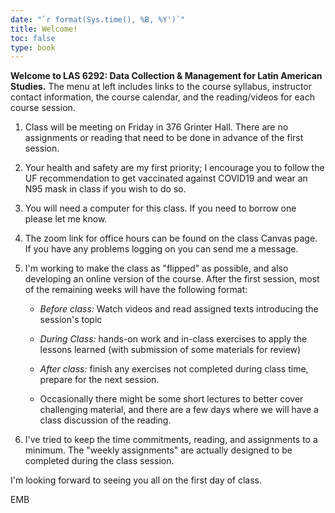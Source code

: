 ```yaml
---
date: "`r format(Sys.time(), %B, %Y')`"
title: Welcome!
toc: false
type: book
---
```

**Welcome to LAS 6292: Data Collection & Management for Latin American Studies.** The menu at left includes links to the course syllabus, instructor contact information, the course calendar, and the reading/videos for each course session.


1. Class will be meeting on Friday in 376 Grinter Hall. There are no assignments or reading that need to be done in advance of the first session.  

1. Your health and safety are my first priority; I encourage you to follow the UF recommendation to get vaccinated against COVID19 and wear an N95 mask in class if you wish to do so.  

1. You will need a computer for this class. If you need to borrow one please let me know.  

1. The zoom link for office hours can be found on the class Canvas page. If you have any problems logging on you can send me a message.  

1. I'm working to make the class as "flipped" as possible, and also developing an online version of the course. After the first session, most of the remaining weeks will have the following format:  

      * _Before class:_ Watch videos and read assigned texts introducing the session's topic

      * _During Class:_ hands-on work and in-class exercises to apply the lessons learned (with submission of some materials for review)

      * _After class:_ finish any exercises not completed during class time, prepare for the next session.

      * Occasionally there might be some short lectures to better cover challenging material, and there are a few days where we will have a class discussion of the reading.

1. I've tried to keep the time commitments, reading, and assignments to a minimum.  The "weekly assignments" are actually designed to be completed during the class session. 


I'm looking forward to seeing you all on the first day of class.  

EMB

